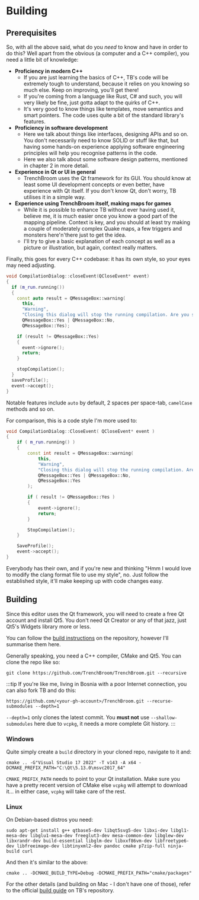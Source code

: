 # Building

## Prerequisites

So, with all the above said, what do you *need* to know and have in order to do this? Well apart from the obvious (a computer and a C++ compiler), you need a little bit of knowledge:

* **Proficiency in modern C++**
	* If you are just learning the basics of C++, TB's code will be extremely tough to understand, because it relies on you knowing so much else. Keep on improving, you'll get there!
	* If you're coming from a language like Rust, C# and such, you will very likely be fine, just gotta adapt to the quirks of C++.
	* It's very good to know things like templates, move semantics and smart pointers. The code uses quite a bit of the standard library's features.
* **Proficiency in software development**
	* Here we talk about things like interfaces, designing APIs and so on. You don't necessarily need to know SOLID or stuff like that, but having some hands-on experience applying software engineering principles will help you recognise patterns in the code.
	* Here we also talk about some software design patterns, mentioned in chapter 2 in more detail.
* **Experience in Qt or UI in general**
	* TrenchBroom uses the Qt framework for its GUI. You should know at least some UI development concepts or even better, have experience with Qt itself. If you don't know Qt, don't worry, TB utilises it in a simple way.
* **Experience using TrenchBroom itself, making maps for games**
	* While it is possible to enhance TB without ever having used it, believe me, it is much easier once you know a good part of the mapping pipeline. Context is key, and you should at least try making a couple of moderately complex Quake maps, a few triggers and monsters here'n'there just to get the idea.
	* I'll try to give a basic explanation of each concept as well as a picture or illustration, but again, context really matters.

Finally, this goes for every C++ codebase: it has its own style, so your eyes may need adjusting.

```cpp
void CompilationDialog::closeEvent(QCloseEvent* event)
{
  if (m_run.running())
  {
    const auto result = QMessageBox::warning(
      this,
      "Warning",
      "Closing this dialog will stop the running compilation. Are you sure?",
      QMessageBox::Yes | QMessageBox::No,
      QMessageBox::Yes);

    if (result != QMessageBox::Yes)
    {
      event->ignore();
      return;
    }

    stopCompilation();
  }
  saveProfile();
  event->accept();
}
```
Notable features include `auto` by default, 2 spaces per space-tab, `camelCase` methods and so on.

For comparison, this is a code style I'm more used to:
```cpp
void CompilationDialog::CloseEvent( QCloseEvent* event )
{
	if ( m_run.running() )
	{
		const int result = QMessageBox::warning(
			this,
			"Warning",
			"Closing this dialog will stop the running compilation. Are you sure?",
			QMessageBox::Yes | QMessageBox::No,
			QMessageBox::Yes
		);

		if ( result != QMessageBox::Yes )
		{
			event->ignore();
			return;
		}

		StopCompilation();
	}

	SaveProfile();
	event->accept();
}
```
Everybody has their own, and if you're new and thinking "Hmm I would love to modify the clang format file to use my style", no. Just follow the established style, it'll make keeping up with code changes easy.

## Building

Since this editor uses the Qt framework, you will need to create a free Qt account and install Qt5. You don't need Qt Creator or any of that jazz, just Qt5's Widgets library more or less.

You can follow the [build instructions](https://github.com/TrenchBroom/TrenchBroom/blob/master/Build.md) on the repository, however I'll summarise them here.

Generally speaking, you need a C++ compiler, CMake and Qt5. You can clone the repo like so:
```
git clone https://github.com/TrenchBroom/TrenchBroom.git --recursive
```

:::tip
If you're like me, living in Bosnia with a poor Internet connection, you can also fork TB and do this:
```
https://github.com/<your-gh-account>/TrenchBroom.git --recurse-submodules --depth=1
```
`--depth=1` only clones the latest commit. You **must not** use `--shallow-submodules` here due to `vcpkg`, it needs a more complete Git history.
:::

### Windows
Quite simply create a `build` directory in your cloned repo, navigate to it and:
```
cmake .. -G"Visual Studio 17 2022" -T v143 -A x64 -DCMAKE_PREFIX_PATH="C:\Qt\5.13.0\msvc2017_64"
```

`CMAKE_PREFIX_PATH` needs to point to your Qt installation. Make sure you have a pretty recent version of CMake else `vcpkg` will attempt to download it... in either case, `vcpkg` will take care of the rest.

### Linux
On Debian-based distros you need:
```
sudo apt-get install g++ qtbase5-dev libqt5svg5-dev libxi-dev libgl1-mesa-dev libglu1-mesa-dev freeglut3-dev mesa-common-dev libglew-dev libxrandr-dev build-essential libglm-dev libxxf86vm-dev libfreetype6-dev libfreeimage-dev libtinyxml2-dev pandoc cmake p7zip-full ninja-build curl
```

And then it's similar to the above:
```
cmake .. -DCMAKE_BUILD_TYPE=Debug -DCMAKE_PREFIX_PATH="cmake/packages"
```

For the other details (and building on Mac - I don't have one of those), refer to the official [build guide](https://github.com/TrenchBroom/TrenchBroom/blob/master/Build.md) on TB's repository.

